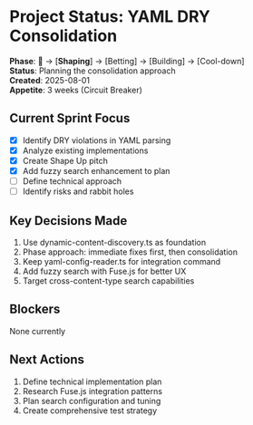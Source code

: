 # Project Status: YAML DRY Consolidation

**Phase**: 🌱 → [**Shaping**] → [Betting] → [Building] → [Cool-down]\
**Status**: Planning the consolidation approach\
**Created**: 2025-08-01\
**Appetite**: 3 weeks (Circuit Breaker)

## Current Sprint Focus

- [x] Identify DRY violations in YAML parsing
- [x] Analyze existing implementations
- [x] Create Shape Up pitch
- [x] Add fuzzy search enhancement to plan
- [ ] Define technical approach
- [ ] Identify risks and rabbit holes

## Key Decisions Made

1. Use dynamic-content-discovery.ts as foundation
2. Phase approach: immediate fixes first, then consolidation
3. Keep yaml-config-reader.ts for integration command
4. Add fuzzy search with Fuse.js for better UX
5. Target cross-content-type search capabilities

## Blockers

None currently

## Next Actions

1. Define technical implementation plan
2. Research Fuse.js integration patterns
3. Plan search configuration and tuning
4. Create comprehensive test strategy
